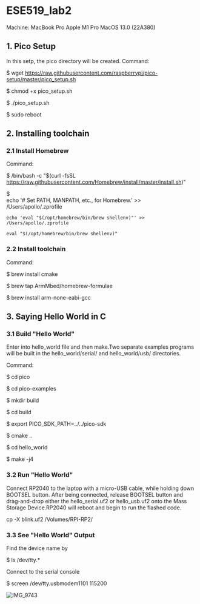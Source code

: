 # ESE519_lab2
Machine: MacBook Pro Apple M1 Pro
MacOS 13.0 (22A380)
## 1. Pico Setup
In this setp, the pico directory will be created.
Command:

$ wget https://raw.githubusercontent.com/raspberrypi/pico-setup/master/pico_setup.sh 

$ chmod +x pico_setup.sh

$ ./pico_setup.sh

$ sudo reboot

## 2. Installing toolchain
### 2.1 Install Homebrew
Command:

$ /bin/bash -c "$(curl -fsSL
https://raw.githubusercontent.com/Homebrew/install/master/install.sh)"

$   
    echo '# Set PATH, MANPATH, etc., for Homebrew.' >> /Users/apollo/.zprofile
    
    echo 'eval "$(/opt/homebrew/bin/brew shellenv)"' >> /Users/apollo/.zprofile
    
    eval "$(/opt/homebrew/bin/brew shellenv)"

### 2.2 Install toolchain
Command:

$ brew install cmake

$ brew tap ArmMbed/homebrew-formulae

$ brew install arm-none-eabi-gcc

## 3. Saying Hello World in C
### 3.1 Build "Hello World"
Enter into hello_world file and then make.Two separate examples programs will be built in the hello_world/serial/ and hello_world/usb/ directories.

Command:

$   cd pico

$ cd pico-examples

$ mkdir build

$ cd build

$ export PICO_SDK_PATH=../../pico-sdk

$ cmake ..

$ cd hello_world

$ make -j4
### 3.2 Run "Hello World" 
Connect RP2040 to the laptop with a micro-USB cable, while holding down BOOTSEL button. After being connected, release BOOTSEL button and drag-and-drop either the hello_serial.uf2 or hello_usb.uf2 onto the Mass Storage Device.RP2040 will reboot and begin to run the flashed code. 

cp -X blink.uf2 /Volumes/RPI-RP2/
### 3.3 See "Hello World" Output

Find the device name by

$ ls /dev/tty.*

Connect to the serial console

$ screen /dev/tty.usbmodem1101 115200


![IMG_9743](https://user-images.githubusercontent.com/114015725/194969363-413a4ee0-078f-4072-9cf1-d4deac72ad57.jpg)


